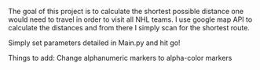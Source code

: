 The goal of this project is to calculate the shortest possible distance one would need to travel in order to visit all NHL teams.
I use google map API to calculate the distances and from there I simply scan for the shortest route.

Simply set parameters detailed in Main.py and hit go!

Things to add:
  Change alphanumeric markers to alpha-color markers
